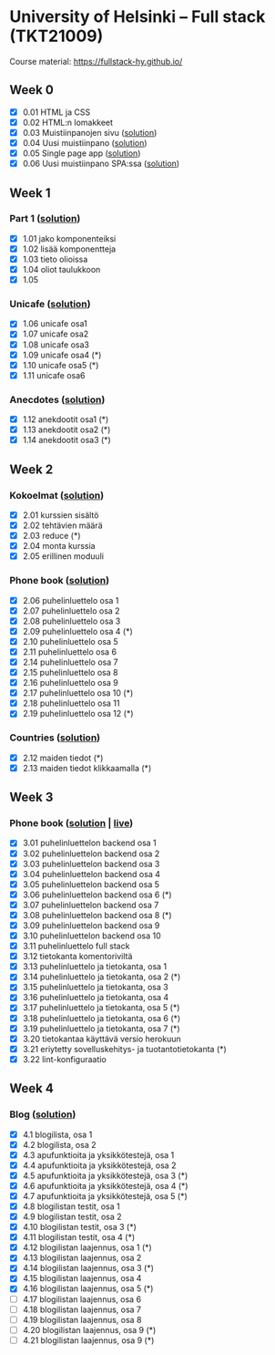 # University of Helsinki – Full stack (TKT21009)

Course material: <https://fullstack-hy.github.io/>

## Week 0

- [x] 0.01 HTML ja CSS
- [x] 0.02 HTML:n lomakkeet
- [x] 0.03 Muistiinpanojen sivu ([solution](week0#03-muistiinpanojen-sivu))
- [x] 0.04 Uusi muistiinpano ([solution](week0#04-uusi-muistiinpano))
- [x] 0.05 Single page app ([solution](week0#05-single-page-app))
- [x] 0.06 Uusi muistiinpano SPA:ssa ([solution](week0#06-uusi-muistiinpano-spassa))

## Week 1

### Part 1 ([solution](week1/e01-05/))

- [x] 1.01 jako komponenteiksi
- [x] 1.02 lisää komponentteja
- [x] 1.03 tieto olioissa
- [x] 1.04 oliot taulukkoon
- [x] 1.05

### Unicafe ([solution](week1/e06-11/))

- [x] 1.06 unicafe osa1
- [x] 1.07 unicafe osa2
- [x] 1.08 unicafe osa3
- [x] 1.09 unicafe osa4 (*)
- [x] 1.10 unicafe osa5 (*)
- [x] 1.11 unicafe osa6

### Anecdotes ([solution](week1/e12-14/))

- [x] 1.12 anekdootit osa1 (*)
- [x] 1.13 anekdootit osa2 (*)
- [x] 1.14 anekdootit osa3 (*)

## Week 2

### Kokoelmat ([solution](week2/e01-05/))

- [x] 2.01 kurssien sisältö
- [x] 2.02 tehtävien määrä
- [x] 2.03 reduce (*)
- [x] 2.04 monta kurssia
- [x] 2.05 erillinen moduuli

### Phone book ([solution](week2/e06-19))

- [x] 2.06 puhelinluettelo osa 1
- [x] 2.07 puhelinluettelo osa 2
- [x] 2.08 puhelinluettelo osa 3
- [x] 2.09 puhelinluettelo osa 4 (*)
- [x] 2.10 puhelinluettelo osa 5
- [x] 2.11 puhelinluettelo osa 6
- [x] 2.14 puhelinluettelo osa 7
- [x] 2.15 puhelinluettelo osa 8
- [x] 2.16 puhelinluettelo osa 9
- [x] 2.17 puhelinluettelo osa 10 (*)
- [x] 2.18 puhelinluettelo osa 11
- [x] 2.19 puhelinluettelo osa 12 (*)

### Countries ([solution](week2/e12-13))

- [x] 2.12 maiden tiedot (*)
- [x] 2.13 maiden tiedot klikkaamalla (*)

## Week 3

### Phone book ([solution](https://github.com/josalmi/hy-fullstack-phonebook) | [live](https://powerful-oasis-17796.herokuapp.com/))

- [x] 3.01 puhelinluettelon backend osa 1
- [x] 3.02 puhelinluettelon backend osa 2
- [x] 3.03 puhelinluettelon backend osa 3
- [x] 3.04 puhelinluettelon backend osa 4
- [x] 3.05 puhelinluettelon backend osa 5
- [x] 3.06 puhelinluettelon backend osa 6 (*)
- [x] 3.07 puhelinluettelon backend osa 7
- [x] 3.08 puhelinluettelon backend osa 8 (*)
- [x] 3.09 puhelinluettelon backend osa 9
- [x] 3.10 puhelinluettelon backend osa 10
- [x] 3.11 puhelinluettelo full stack
- [x] 3.12 tietokanta komentoriviltä
- [x] 3.13 puhelinluettelo ja tietokanta, osa 1
- [x] 3.14 puhelinluettelo ja tietokanta, osa 2 (*)
- [x] 3.15 puhelinluettelo ja tietokanta, osa 3
- [x] 3.16 puhelinluettelo ja tietokanta, osa 4
- [x] 3.17 puhelinluettelo ja tietokanta, osa 5 (*)
- [x] 3.18 puhelinluettelo ja tietokanta, osa 6 (*)
- [x] 3.19 puhelinluettelo ja tietokanta, osa 7 (*)
- [x] 3.20 tietokantaa käyttävä versio herokuun
- [x] 3.21 eriytetty sovelluskehitys- ja tuotantotietokanta (*)
- [x] 3.22 lint-konfiguraatio

## Week 4

### Blog ([solution](week4/))

- [x] 4.1 blogilista, osa 1
- [x] 4.2 blogilista, osa 2
- [x] 4.3 apufunktioita ja yksikkötestejä, osa 1
- [x] 4.4 apufunktioita ja yksikkötestejä, osa 2
- [x] 4.5 apufunktioita ja yksikkötestejä, osa 3 (*)
- [x] 4.6 apufunktioita ja yksikkötestejä, osa 4 (*)
- [x] 4.7 apufunktioita ja yksikkötestejä, osa 5 (*)
- [x] 4.8 blogilistan testit, osa 1
- [x] 4.9 blogilistan testit, osa 2
- [x] 4.10 blogilistan testit, osa 3 (*)
- [x] 4.11 blogilistan testit, osa 4 (*)
- [x] 4.12 blogilistan laajennus, osa 1 (*)
- [x] 4.13 blogilistan laajennus, osa 2
- [x] 4.14 blogilistan laajennus, osa 3 (*)
- [x] 4.15 blogilistan laajennus, osa 4
- [x] 4.16 blogilistan laajennus, osa 5 (*)
- [ ] 4.17 blogilistan laajennus, osa 6
- [ ] 4.18 blogilistan laajennus, osa 7
- [ ] 4.19 blogilistan laajennus, osa 8
- [ ] 4.20 blogilistan laajennus, osa 9 (*)
- [ ] 4.21 blogilistan laajennus, osa 9 (*)
